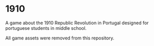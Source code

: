 # 1910
A game about the 1910 Republic Revolution in Portugal designed for portuguese students in middle school.

All game assets were removed from this repository.